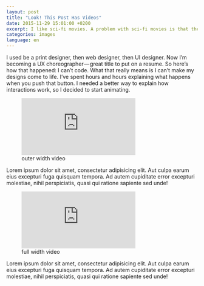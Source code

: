 ```yaml
---
layout: post
title: "Look! This Post Has Videos"
date: 2015-11-29 15:01:00 +0200
excerpt: I like sci-fi movies. A problem with sci-fi movies is that they happen in a vast fictional universe that I have no idea about. There’s a ton of stuff going on and only two hours of screen time to get me up to speed.
categories: images
language: en
---
```

I used be a print designer, then web designer, then UI designer. Now I’m becoming a UX choreographer — great title to put on a resume. So here’s how that happened: I can’t code. What that really means is I can’t make my designs come to life. I’ve spent hours and hours explaining what happens when you push that button. I needed a better way to explain how interactions work, so I decided to start animating. 

<figure class="video figure--outer">
    <div class="video_embed">
        <iframe src="https://www.youtube.com/embed/2pL28CcEijU?rel=0&amp;showinfo=0" frameborder="0" allowfullscreen></iframe>
    </div>
    <figcaption>outer width video</figcaption>
</figure>

Lorem ipsum dolor sit amet, consectetur adipisicing elit. Aut culpa earum eius excepturi fuga quisquam tempora. Ad autem cupiditate error excepturi molestiae, nihil perspiciatis, quasi qui ratione sapiente sed unde! 

<figure class="video figure--full">
    <div class="video_embed">
        <iframe src="https://player.vimeo.com/video/150000988?title=0&byline=0&portrait=0" frameborder="0" webkitallowfullscreen mozallowfullscreen allowfullscreen></iframe>
    </div>
    <figcaption>full width video</figcaption>
</figure>

Lorem ipsum dolor sit amet, consectetur adipisicing elit. Aut culpa earum eius excepturi fuga quisquam tempora. Ad autem cupiditate error excepturi molestiae, nihil perspiciatis, quasi qui ratione sapiente sed unde!
